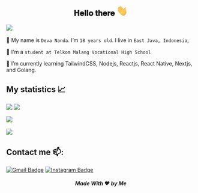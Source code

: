 <div align="center">

  
<h2> 𝐇𝐞𝐥𝐥𝐨 𝐭𝐡𝐞𝐫𝐞 <img src="https://github.com/ABSphreak/ABSphreak/blob/master/gifs/Hi.gif" width="30px"></h2>
</div>

<a href="https://www.youtube.com"><img src="https://user-images.githubusercontent.com/73097560/115834477-dbab4500-a447-11eb-908a-139a6edaec5c.gif"></a>

<!--BIO-->
🔭 My name is `Deva Nanda`. I’m `18 years old`. I live in `East Java, Indonesia`, 

🏫 I'm a `student at Telkom Malang Vocational High School`

🌱 I’m currently learning TailwindCSS, Nodejs, Reactjs, React Native, Nextjs, and Golang.

## My statistics 📈 <br>
![](https://github-readme-stats.vercel.app/api?username=SmokeBeef&show_icons=true&theme=github_dark)
![](https://github-profile-summary-cards.vercel.app/api/cards/repos-per-language?username=SmokeBeef&theme=github_dark)

![](https://activity-graph.herokuapp.com/graph?username=SmokeBeef&theme=react-dark)
                                                                                                                                         
                                                                                                    
<a href="https://www.youtube.com"><img src="https://user-images.githubusercontent.com/73097560/115834477-dbab4500-a447-11eb-908a-139a6edaec5c.gif"></a>
## Contact me 📫:
[![Gmail Badge](https://img.shields.io/badge/-Gmail-blue?style=flat-roundedrectangle&logo=Gmail&logoColor=white&link=mailto:nandadeva870@gmail.com)](mailto:nandadeva870@gmail.com)
[![Instagram Badge](https://img.shields.io/badge/-Instagram-E4405F?style=flat-roundedrectangle&logo=instagram&logoColor=white&link=https://www.instagram.com/_deva_nandaa/)](https://www.instagram.com/_deva_nandaa/)
<!-- [![WhatsApp Badge](https://img.shields.io/badge/WhatsApp-25D366?style=flat-square&logo=whatsapp&logoColor=white)](https://wa.me/6282143458812) -->
<!-- [![Linkedin Badge](https://img.shields.io/badge/-LinkedIn-blue?style=flat-square&logo=Linkedin&logoColor=white&link=https://www.linkedin.com/in/rasyidrdh05/)](https://www.linkedin.com/in/rasyidrdh05/) -->
<!-- [![Linkedin Badge](https://img.shields.io/badge/-Muhammad Rasyid Ridho-blue?style=flat-square&logo=Linkedin&logoColor=white&link=https://www.linkedin.com/in/muhammad-rasyid-ridho-68a111235/)](https://www.linkedin.com/in/muhammad-rasyid-ridho-68a111235/) -->

<h5 align="center">Made With ❤️ by Me</h5>

<!--
**rasyid15/rasyid15** is a ✨ _special_ ✨ repository because its `README.md` (this file) appears on your GitHub profile.

Here are some ideas to get you started:

- 🔭 I’m currently working on ...
- 🌱 I’m currently learning ...
- 👯 I’m looking to collaborate on ...
- 🤔 I’m looking for help with ...
- 💬 Ask me about ...
- 📫 How to reach me: ...
- 😄 Pronouns: ...
- ⚡ Fun fact: ...
-->
